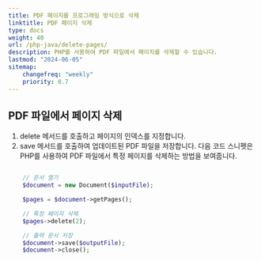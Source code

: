 ```yaml
---
title: PDF 페이지를 프로그래밍 방식으로 삭제
linktitle: PDF 페이지 삭제
type: docs
weight: 40
url: /php-java/delete-pages/
description: PHP를 사용하여 PDF 파일에서 페이지를 삭제할 수 있습니다.
lastmod: "2024-06-05"
sitemap:
    changefreq: "weekly"
    priority: 0.7
---
```


## PDF 파일에서 페이지 삭제

1. delete 메서드를 호출하고 페이지의 인덱스를 지정합니다.
1. save 메서드를 호출하여 업데이트된 PDF 파일을 저장합니다.
다음 코드 스니펫은 PHP를 사용하여 PDF 파일에서 특정 페이지를 삭제하는 방법을 보여줍니다.

```php

    // 문서 열기
    $document = new Document($inputFile);      

    $pages = $document->getPages();

    // 특정 페이지 삭제
    $pages->delete(2);

    // 출력 문서 저장
    $document->save($outputFile);
    $document->close();
```